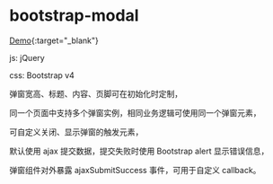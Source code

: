 # bootstrap-modal

[Demo](https://vivi-wu.github.io/bootstrap-modal/){:target="_blank"}

js: jQuery

css: Bootstrap v4

弹窗宽高、标题、内容、页脚可在初始化时定制，

同一个页面中支持多个弹窗实例，相同业务逻辑可使用同一个弹窗元素，

可自定义关闭、显示弹窗的触发元素，

默认使用 ajax 提交数据，提交失败时使用 Bootstrap alert 显示错误信息，

弹窗组件对外暴露 ajaxSubmitSuccess 事件，可用于自定义 callback。

